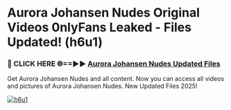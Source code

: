 # Aurora Johansen Nudes Original Videos 0nlyFans Leaked - Files Updated! (h6u1)

<h3>🔴 CLICK HERE 🌐==►► <a href="https://tinyurl.com/y5r63du9" rel="nofollow">Aurora Johansen Nudes Updated Files</a></h3>

Get Aurora Johansen Nudes and all content. Now you can access all videos and pictures of Aurora Johansen Nudes. New Updated Files 2025!

[![h6u1](https://i.imgur.com/UVo9nyh.gif)](https://tinyurl.com/y5r63du9)